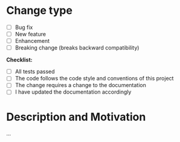 # Change type

<!-- Please put an `x` (e.g. [x]) in all the boxes that apply: -->

- [ ] Bug fix
- [ ] New feature
- [ ] Enhancement
- [ ] Breaking change (breaks backward compatibility)

**Checklist:**

- [ ] All tests passed
- [ ] The code follows the code style and conventions of this project
- [ ] The change requires a change to the documentation
- [ ] I have updated the documentation accordingly

# Description and Motivation

<!--
  Please provide enough information so others can review your pull request
  Explain the motivation for making this change
  Provide links if there are Github issues tracking this work
-->

...
